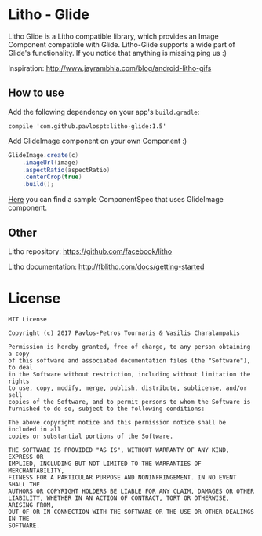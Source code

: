 # Litho - Glide
Litho Glide is a Litho compatible library, which provides an Image Component compatible with Glide. Litho-Glide supports a wide part of Glide's functionality. If you notice that anything is missing ping us :)

Inspiration: http://www.jayrambhia.com/blog/android-litho-gifs

## How to use

Add the following dependency on your app's `build.gradle`:
```
compile 'com.github.pavlospt:litho-glide:1.5'
```

Add GlideImage component on your own Component :) 

```java
GlideImage.create(c)
    .imageUrl(image)
    .aspectRatio(aspectRatio)
    .centerCrop(true)
    .build();
```

[Here](https://github.com/pavlospt/litho-glide/blob/master/app/src/main/java/com/github/pavlospt/litho_glide_component_sample/lithography/GlideSingleImageComponentSpec.java) you can find a sample ComponentSpec that uses GlideImage component.


## Other

Litho repository: https://github.com/facebook/litho

Litho documentation: http://fblitho.com/docs/getting-started

License
=======

    MIT License

    Copyright (c) 2017 Pavlos-Petros Tournaris & Vasilis Charalampakis

    Permission is hereby granted, free of charge, to any person obtaining a copy
    of this software and associated documentation files (the "Software"), to deal
    in the Software without restriction, including without limitation the rights
    to use, copy, modify, merge, publish, distribute, sublicense, and/or sell
    copies of the Software, and to permit persons to whom the Software is
    furnished to do so, subject to the following conditions:

    The above copyright notice and this permission notice shall be included in all
    copies or substantial portions of the Software.

    THE SOFTWARE IS PROVIDED "AS IS", WITHOUT WARRANTY OF ANY KIND, EXPRESS OR
    IMPLIED, INCLUDING BUT NOT LIMITED TO THE WARRANTIES OF MERCHANTABILITY,
    FITNESS FOR A PARTICULAR PURPOSE AND NONINFRINGEMENT. IN NO EVENT SHALL THE
    AUTHORS OR COPYRIGHT HOLDERS BE LIABLE FOR ANY CLAIM, DAMAGES OR OTHER
    LIABILITY, WHETHER IN AN ACTION OF CONTRACT, TORT OR OTHERWISE, ARISING FROM,
    OUT OF OR IN CONNECTION WITH THE SOFTWARE OR THE USE OR OTHER DEALINGS IN THE
    SOFTWARE.
